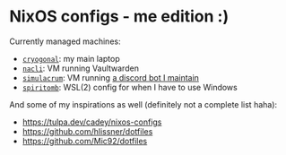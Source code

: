 # NixOS configs - me edition :)

Currently managed machines:

- [`cryogonal`](machines/cryogonal/): my main laptop
- [`nacli`](machines/nacli/): VM running Vaultwarden
- [`simulacrum`](machines/simulacrum/): VM running [a discord bot I maintain](https://github.com/5t0n3/pg-13)
- [`spiritomb`](machines/spiritomb.nix): WSL(2) config for when I have to use Windows

And some of my inspirations as well (definitely not a complete list haha):
- https://tulpa.dev/cadey/nixos-configs
- https://github.com/hlissner/dotfiles
- https://github.com/Mic92/dotfiles
